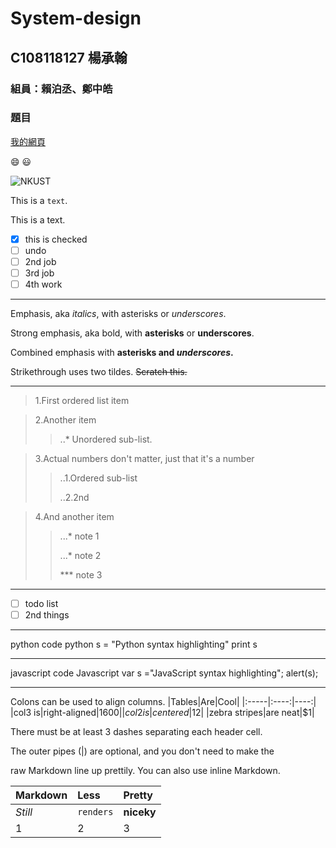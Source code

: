 # System-design

## C108118127 楊承翰

### 組員：賴泊丞、鄭中皓

### 題目

[我的網頁](https://github.com/qwea4050/System-design-2021-09-27)

:smile: :smiley:

![NKUST](https://www.nkust.edu.tw/var/file/0/1000/img/513/182513897.png "高科大")

This is a `text`.

This is a text.

- [x] this is checked
- [ ] undo
- [ ] 2nd job
- [ ] 3rd job
- [ ] 4th work

***

Emphasis, aka *italics*, with asterisks or *underscores*.

Strong emphasis, aka bold, with **asterisks** or **underscores**.

Combined emphasis with **asterisks and *underscores*.**

Strikethrough uses two tildes. ~~Scratch this.~~

***

> 1.First ordered list item

> 2.Another item
>> ..* Unordered sub-list.

> 3.Actual numbers don't matter, just that it's a number
>> ..1.Ordered sub-list
>> 
>> ..2.2nd

> 4.And another item
>> ...* note 1
>> 
>> ...* note 2
>> 
>> *** note 3

***
- [ ] todo list
- [ ] 2nd things
***

python code
python
s = "Python syntax highlighting"
print s
***
javascript code
Javascript
var s ="JavaScript syntax highlighting";
alert(s);
***
Colons can be used to align columns.
|Tables|Are|Cool|
|:-----|:----:|----:|
|col3 is|right-aligned|$1600|
|col2 is|centered|$12|
|zebra stripes|are neat|$1|

There must be at least 3 dashes separating each header cell.

The outer pipes (|) are optional, and you don't need to make the

raw Markdown line up prettily. You can also use inline Markdown.

|Markdown|Less|Pretty|
|:-----|:----|:----|
|*Still*|```renders```|**niceky**|
|1|2|3|
